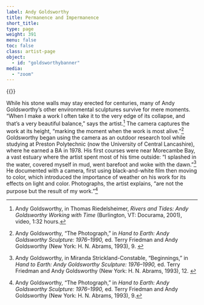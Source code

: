 ```yaml
---
label: Andy Goldsworthy
title: Permanence and Impermanence
short_title:
type: page
weight: 391
menu: false
toc: false
class: artist-page
object:
  - id: "goldsworthybanner"
media:
  - "zoom"
---
```

{{<q-figure id="goldsworthybanner">}}

While his stone walls may stay erected for centuries, many of Andy Goldsworthy’s other environmental sculptures survive for mere moments. “When I make a work I often take it to the very edge of its collapse, and that’s a very beautiful balance,” says the artist.[^1] The camera captures the work at its height, “marking the moment when the work is most alive.”[^2] Goldsworthy began using the camera as an outdoor research tool while studying at Preston Polytechnic (now the University of Central Lancashire), where he earned a BA in 1978. His first courses were near Morecambe Bay, a vast estuary where the artist spent most of his time outside: “I splashed in the water, covered myself in mud, went barefoot and woke with the dawn.”[^3] He documented with a camera, first using black-and-white film then moving to color, which introduced the importance of weather on his work for its effects on light and color. Photographs, the artist explains, “are not the purpose but the result of my work.”[^4]

[^1]: Andy Goldsworthy, in Thomas Riedelsheimer, *Rivers and Tides: Andy Goldsworthy Working with Time* (Burlington, VT: Docurama, 2001), video, 1:32 hours.

[^2]: Andy Goldsworthy, “The Photograph,” in *Hand to Earth: Andy Goldsworthy Sculpture: 1976–1990,* ed. Terry Friedman and Andy Goldsworthy (New York: H. N. Abrams, 1993), 9. 

[^3]: Andy Goldsworthy, in Miranda Strickland-Constable, “Beginnings,” in *Hand to Earth: Andy Goldsworthy Sculpture: 1976–1990,* ed. Terry Friedman and Andy Goldsworthy (New York: H. N. Abrams, 1993), 12. 

[^4]: Andy Goldsworthy, “The Photograph,” in *Hand to Earth: Andy Goldsworthy Sculpture: 1976–1990,* ed. Terry Friedman and Andy Goldsworthy (New York: H. N. Abrams, 1993), 9.
